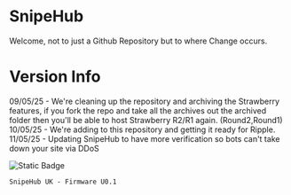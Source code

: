 # SnipeHub
Welcome, not to just a Github Repository but to where Change occurs.

# Version Info
09/05/25 - We're cleaning up the repository and archiving the Strawberry features, if you fork the repo and take all the archives out the archived folder then you'll be able to host Strawberry R2/R1 again. (Round2,Round1)<br>
10/05/25 - We're adding to this repository and getting it ready for Ripple.<br>
11/05/25 - Updating SnipeHub to have more verification so bots can't take down your site via DDoS<br>

![Static Badge](https://img.shields.io/badge/Powered_by:-SnipeHub-blue)

```
SnipeHub UK - Firmware U0.1
```

